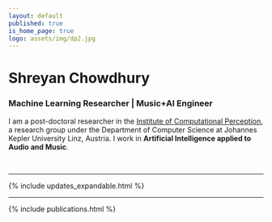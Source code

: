 ```yaml
---
layout: default
published: true
is_home_page: true
logo: assets/img/dp2.jpg
---
```

<div id="headline">
<h1 class="title-center"> Shreyan Chowdhury </h1>
<h3 class="subtitle">Machine Learning Researcher | Music+AI Engineer </h3>
</div>

[//]: # (<p style="margin-top: -1em; text-align: center; font-size: small; font-weight: bold"><a href="#" id="show-email">Reveal Email</a></p>)

I am a post-doctoral researcher in the [Institute of Computational Perception](https://www.jku.at/en/institute-of-computational-perception/about-us/people/shreyan-chowdhury/), a research group under the Department of Computer Science at Johannes Kepler University Linz, Austria. I work in **Artificial Intelligence applied to Audio and Music**. 



<br>

<!--<ul class="downloads">
  <li><a href="#Publications"><strong>Publications</strong></a></li>
  <li><a href="#"><strong>About Me</strong></a></li>
 </ul>
 
<br><br>-->
---

{% include updates_expandable.html %}

---

{% include publications.html %}

<script>
    var showEmailLink = document.getElementById('show-email');
    var emailID = 'shreyan.chowdhury@jku.at';
    showEmailLink.addEventListener('click', function(event) {
        if (showEmailLink.textContent === 'Reveal Email') {
            showEmailLink.textContent = emailID;
            showEmailLink.href = 'mailto:'+emailID;
            event.preventDefault();
            return false;
            }
        else {
            showEmailLink.textContent = emailID;
            showEmailLink.href = 'mailto:'+emailID;
            }
        });
</script>